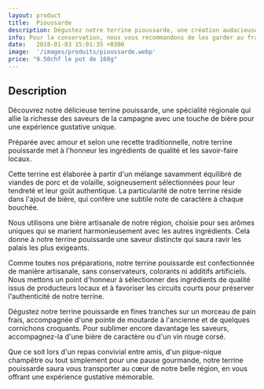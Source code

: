 ```yaml
---
layout: product
title:  Pioussarde
description: Dégustez notre terrine pioussarde, une création audacieuse qui marie harmonieusement les saveurs robustes de la campagne avec une touche de bière artisanale, créant ainsi une expérience gustative unique et surprenante, où se mêlent des morceaux de viandes sélectionnées et des arômes subtils qui éveilleront vos papilles.
info: Pour la conservation, nous vous recommandons de les garder au frais à 4° max.<br/>Après ouverture, elle se conserve environ 5 à 15 jours.
date:   2018-01-03 15:01:35 +0300
image:  '/images/produits/pioussarde.webp'
price: "9.50chf le pot de 160g"
---
```


## Description

Découvrez notre délicieuse terrine pouissarde, une spécialité régionale qui allie la richesse des saveurs de la campagne avec une touche de bière pour une expérience gustative unique.

Préparée avec amour et selon une recette traditionnelle, notre terrine pouissarde met à l'honneur les ingrédients de qualité et les savoir-faire locaux.

Cette terrine est élaborée à partir d'un mélange savamment équilibré de viandes de porc et de volaille, soigneusement sélectionnées pour leur tendreté et leur goût authentique. La particularité de notre terrine réside dans l'ajout de bière, qui confère une subtile note de caractère à chaque bouchée.

Nous utilisons une bière artisanale de notre région, choisie pour ses arômes uniques qui se marient harmonieusement avec les autres ingrédients. Cela donne à notre terrine pouissarde une saveur distincte qui saura ravir les palais les plus exigeants.

Comme toutes nos préparations, notre terrine pouissarde est confectionnée de manière artisanale, sans conservateurs, colorants ni additifs artificiels. Nous mettons un point d'honneur à sélectionner des ingrédients de qualité issus de producteurs locaux et à favoriser les circuits courts pour préserver l'authenticité de notre terrine.

Dégustez notre terrine pouissarde en fines tranches sur un morceau de pain frais, accompagnée d'une pointe de moutarde à l'ancienne et de quelques cornichons croquants. Pour sublimer encore davantage les saveurs, accompagnez-la d'une bière de caractère ou d'un vin rouge corsé.

Que ce soit lors d'un repas convivial entre amis, d'un pique-nique champêtre ou tout simplement pour une pause gourmande, notre terrine pouissarde saura vous transporter au cœur de notre belle région, en vous offrant une expérience gustative mémorable.